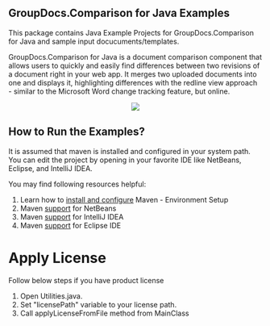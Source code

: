 
## GroupDocs.Comparison for Java Examples

This package contains Java Example Projects for GroupDocs.Comparison for Java and sample input docucuments/templates.

GroupDocs.Comparison for Java is a document comparison component that allows users to quickly and easily find differences between two revisions of a document right in your web app. It merges two uploaded documents into one and displays it, highlighting differences with the redline view approach - similar to the Microsoft Word change tracking feature, but online.

<p align="center">

 <a title="Download complete GroupDocs.Comparison for .NET source code" href="https://codeload.github.com/groupdocs-comparison/GroupDocs.Comparison-for-Java/zip/master">
	<img src="https://raw.github.com/AsposeExamples/java-examples-dashboard/master/images/downloadZip-Button-Large.png" />
  </a>

</p>

## How to Run the Examples?

It is assumed that maven is installed and configured in your system path. You can edit the project by opening in your favorite IDE like NetBeans, Eclipse, and IntelliJ IDEA.

You may find following resources helpful:

1. Learn how to <a href="http://www.tutorialspoint.com/maven/maven_environment_setup.htm">install and configure</a> Maven - Environment Setup
2. Maven <a href="http://www.tutorialspoint.com/maven/maven_netbeans.htm">support</a> for NetBeans
3. Maven <a href="http://www.tutorialspoint.com/maven/maven_intellij_idea.htm">support</a> for IntelliJ IDEA
4. Maven <a href="http://www.tutorialspoint.com/maven/maven_eclispe_ide.htm">support</a> for Eclipse IDE

# Apply License

Follow below steps if you have product license

1. Open Utilities.java.
2. Set "licensePath" variable to your license path.
3. Call applyLicenseFromFile method from MainClass